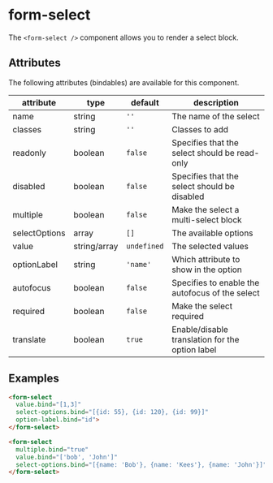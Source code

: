 # form-select
The `<form-select />` component allows you to render a select block.

## Attributes

The following attributes (bindables) are available for this component.

| attribute | type | default | description |
|---|---|---|---|
| name | string | `''` | The name of the select |
| classes | string | `''` | Classes to add |
| readonly | boolean | `false` | Specifies that the select should be read-only |
| disabled | boolean | `false` | Specifies that the select should be disabled |
| multiple | boolean | `false` | Make the select a multi-select block |
| selectOptions | array | `[]` | The available options |
| value | string/array | `undefined` | The selected values |
| optionLabel | string | `'name'` | Which attribute to show in the option |
| autofocus | boolean | `false` | Specifies to enable the autofocus of the select |
| required | boolean | `false` | Make the select required |
| translate | boolean | `true` | Enable/disable translation for the option label |

## Examples
```html
<form-select
  value.bind="[1,3]"
  select-options.bind="[{id: 55}, {id: 120}, {id: 99}]"
  option-label.bind="id">
</form-select>
```

```html
<form-select
  multiple.bind="true"
  value.bind="['bob', 'John']"
  select-options.bind="[{name: 'Bob'}, {name: 'Kees'}, {name: 'John'}]">
</form-select>
```
